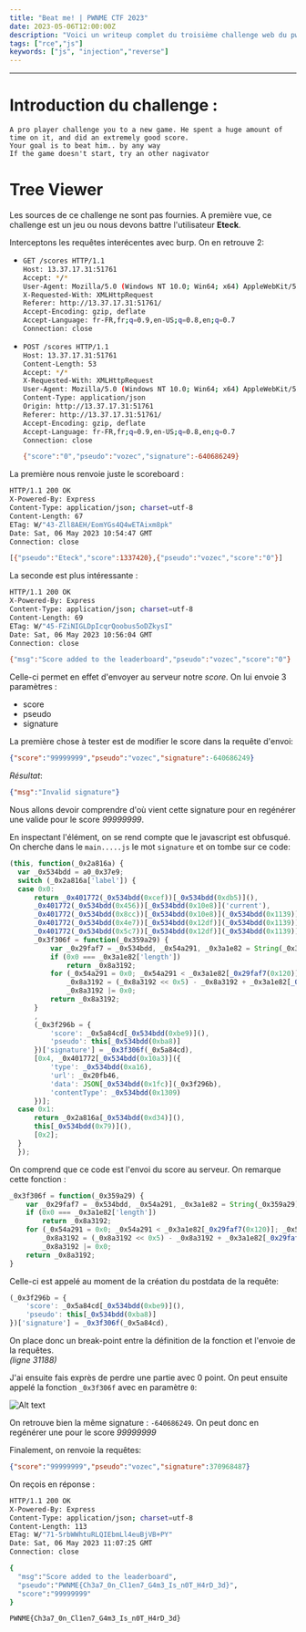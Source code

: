 ```yaml
---
title: "Beat me! | PWNME CTF 2023"
date: 2023-05-06T12:00:00Z
description: "Voici un writeup complet du troisième challenge web du pwnme ctf"
tags: ["rce","js"]
keywords: ["js", "injection","reverse"]
---
```

[//]: <> (Wrote By Vozec 06/05/2023)
---

# Introduction du challenge :

```
A pro player challenge you to a new game. He spent a huge amount of time on it, and did an extremely good score.
Your goal is to beat him.. by any way
If the game doesn't start, try an other nagivator
```

# Tree Viewer

Les sources de ce challenge ne sont pas fournies.
A première vue, ce challenge est un jeu ou nous devons battre l'utilisateur **Eteck**.

Interceptons les requêtes interécentes avec burp.
On en retrouve 2:
- ```bash
  GET /scores HTTP/1.1
  Host: 13.37.17.31:51761
  Accept: */*
  User-Agent: Mozilla/5.0 (Windows NT 10.0; Win64; x64) AppleWebKit/537.36 (KHTML, like Gecko) Chrome/102.0.5005.63 Safari/537.36
  X-Requested-With: XMLHttpRequest
  Referer: http://13.37.17.31:51761/
  Accept-Encoding: gzip, deflate
  Accept-Language: fr-FR,fr;q=0.9,en-US;q=0.8,en;q=0.7
  Connection: close
  ```

- ```bash
  POST /scores HTTP/1.1
  Host: 13.37.17.31:51761
  Content-Length: 53
  Accept: */*
  X-Requested-With: XMLHttpRequest
  User-Agent: Mozilla/5.0 (Windows NT 10.0; Win64; x64) AppleWebKit/537.36 (KHTML, like Gecko) Chrome/102.0.5005.63 Safari/537.36
  Content-Type: application/json
  Origin: http://13.37.17.31:51761
  Referer: http://13.37.17.31:51761/
  Accept-Encoding: gzip, deflate
  Accept-Language: fr-FR,fr;q=0.9,en-US;q=0.8,en;q=0.7
  Connection: close

  {"score":"0","pseudo":"vozec","signature":-640686249}
  ```

La première nous renvoie juste le scoreboard :  
```bash
HTTP/1.1 200 OK
X-Powered-By: Express
Content-Type: application/json; charset=utf-8
Content-Length: 67
ETag: W/"43-Zll8AEH/EomYGs4Q4wETAixm8pk"
Date: Sat, 06 May 2023 10:54:47 GMT
Connection: close

[{"pseudo":"Eteck","score":1337420},{"pseudo":"vozec","score":"0"}]
```

La seconde est plus intéressante :  
```bash
HTTP/1.1 200 OK
X-Powered-By: Express
Content-Type: application/json; charset=utf-8
Content-Length: 69
ETag: W/"45-FZiNIGLDpIcqrQoobus5oDZkysI"
Date: Sat, 06 May 2023 10:56:04 GMT
Connection: close

{"msg":"Score added to the leaderboard","pseudo":"vozec","score":"0"}
```

Celle-ci permet en effet d'envoyer au serveur notre *score*.
On lui envoie 3 paramètres :
  - score
  - pseudo
  - signature

La première chose à tester est de modifier le score dans la requête d'envoi:
```json
{"score":"99999999","pseudo":"vozec","signature":-640686249}
```
*Résultat*:
```json
{"msg":"Invalid signature"}
```

Nous allons devoir comprendre d'où vient cette signature pour en regénérer une valide pour le score *99999999*.

En inspectant l'élément, on se rend compte que le javascript est obfusqué.
On cherche dans le ``main.....js`` le mot ``signature`` et on tombe sur ce code:

```js
(this, function(_0x2a816a) {
  var _0x534bdd = a0_0x37e9;
  switch (_0x2a816a['label']) {
  case 0x0:
      return _0x401772(_0x534bdd(0xcef))[_0x534bdd(0xdb5)](),
      _0x401772(_0x534bdd(0x456))[_0x534bdd(0x10e8)]('current'),
      _0x401772(_0x534bdd(0x8cc))[_0x534bdd(0x10e8)](_0x534bdd(0x1139)),
      _0x401772(_0x534bdd(0x4e7))[_0x534bdd(0x12df)](_0x534bdd(0x1139)),
      _0x401772(_0x534bdd(0x5c7))[_0x534bdd(0x12df)](_0x534bdd(0x1139)),
      _0x3f306f = function(_0x359a29) {
          var _0x29faf7 = _0x534bdd, _0x54a291, _0x3a1e82 = String(_0x359a29) + _0x29faf7(0xa73), _0x8a3192 = 0x0;
          if (0x0 === _0x3a1e82['length'])
              return _0x8a3192;
          for (_0x54a291 = 0x0; _0x54a291 < _0x3a1e82[_0x29faf7(0x120)]; _0x54a291++)
              _0x8a3192 = (_0x8a3192 << 0x5) - _0x8a3192 + _0x3a1e82[_0x29faf7(0x84)](_0x54a291),
              _0x8a3192 |= 0x0;
          return _0x8a3192;
      }
      ,
      (_0x3f296b = {
          'score': _0x5a84cd[_0x534bdd(0xbe9)](),
          'pseudo': this[_0x534bdd(0xba8)]
      })['signature'] = _0x3f306f(_0x5a84cd),
      [0x4, _0x401772[_0x534bdd(0x10a3)]({
          'type': _0x534bdd(0xa16),
          'url': _0x20fb46,
          'data': JSON[_0x534bdd(0x1fc)](_0x3f296b),
          'contentType': _0x534bdd(0x1309)
      })];
  case 0x1:
      return _0x2a816a[_0x534bdd(0xd34)](),
      this[_0x534bdd(0x79)](),
      [0x2];
  }
  });
```

On comprend que ce code est l'envoi du score au serveur.
On remarque cette fonction :
```js
_0x3f306f = function(_0x359a29) {
    var _0x29faf7 = _0x534bdd, _0x54a291, _0x3a1e82 = String(_0x359a29) + _0x29faf7(0xa73), _0x8a3192 = 0x0;
    if (0x0 === _0x3a1e82['length'])
        return _0x8a3192;
    for (_0x54a291 = 0x0; _0x54a291 < _0x3a1e82[_0x29faf7(0x120)]; _0x54a291++)
        _0x8a3192 = (_0x8a3192 << 0x5) - _0x8a3192 + _0x3a1e82[_0x29faf7(0x84)](_0x54a291),
        _0x8a3192 |= 0x0;
    return _0x8a3192;
}
```
Celle-ci est appelé au moment de la création du postdata de la requête:
```js
(_0x3f296b = {
    'score': _0x5a84cd[_0x534bdd(0xbe9)](),
    'pseudo': this[_0x534bdd(0xba8)]
})['signature'] = _0x3f306f(_0x5a84cd),
```

On place donc un break-point entre la définition de la fonction et l'envoie de la requêtes.  
*(ligne 31188)*   

J'ai ensuite fais exprès de perdre une partie avec 0 point.
On peut ensuite appelé la fonction ``_0x3f306f`` avec en paramètre ``0``:

![Alt text](./img/1.png)

On retrouve bien la même signature : ``-640686249``.
On peut donc en regénérer une pour le score *99999999*

Finalement, on renvoie la requêtes:
```json
{"score":"99999999","pseudo":"vozec","signature":370968487}
```

On reçois en réponse :
```bash
HTTP/1.1 200 OK
X-Powered-By: Express
Content-Type: application/json; charset=utf-8
Content-Length: 113
ETag: W/"71-5rbWWhtuRLQIEbmLl4euBjVB+PY"
Date: Sat, 06 May 2023 11:07:25 GMT
Connection: close

{
  "msg":"Score added to the leaderboard",
  "pseudo":"PWNME{Ch3a7_0n_Cl1en7_G4m3_Is_n0T_H4rD_3d}",
  "score":"99999999"
}
```

```bash
PWNME{Ch3a7_0n_Cl1en7_G4m3_Is_n0T_H4rD_3d}
```
